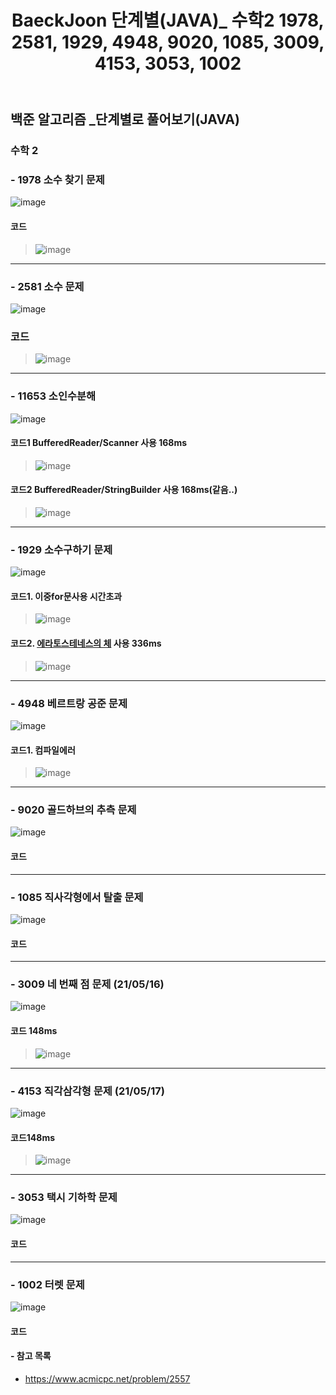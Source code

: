 ﻿---
layout: single
title: "BaeckJoon 단계별(JAVA)_ 수학2 1978, 2581, 1929, 4948, 9020, 1085, 3009, 4153, 3053, 1002"
read_time: true
categories: 
 - BaeckJoon 
tags: 
 - Algorithm
 - BaeckJoon 
last_modified_at: '2020-07-18 23:21:00 +0800'
toc: true
toc_sticky: true
toc_label: 목차
---
## 백준 알고리즘 _단계별로 풀어보기(JAVA)
### 수학 2 
### - 1978 소수 찾기 문제
![image](https://user-images.githubusercontent.com/66898243/87558442-12537280-c6f4-11ea-8acc-91451a4199ed.png)

#### 코드
>  ![image](https://user-images.githubusercontent.com/66898243/89734669-7cafc680-da98-11ea-9018-f030b7c19bfc.png)

***
### - 2581 소수 문제
![image](https://user-images.githubusercontent.com/66898243/87558524-27c89c80-c6f4-11ea-9ff0-460c567801bd.png)

### 코드
>  ![image](https://user-images.githubusercontent.com/66898243/89734669-7cafc680-da98-11ea-9018-f030b7c19bfc.png)

*** 
### - 11653 소인수분해
![image](https://user-images.githubusercontent.com/66898243/117808469-e2371a80-b297-11eb-8e17-f5fce3639bde.png)

#### 코드1 BufferedReader/Scanner 사용 168ms
> ![image](https://user-images.githubusercontent.com/66898243/117813096-a2733180-b29d-11eb-856a-4f1a906725b8.png)
#### 코드2 BufferedReader/StringBuilder 사용 168ms(같음..)
> ![image](https://user-images.githubusercontent.com/66898243/117813373-f847d980-b29d-11eb-83e1-1495b605c0ec.png)

***
### - 1929 소수구하기 문제
![image](https://user-images.githubusercontent.com/66898243/118285303-45c97e00-b50c-11eb-8dc6-b2eeb7e2fc77.png)

#### 코드1. 이중for문사용 시간초과
>  ![image](https://user-images.githubusercontent.com/66898243/118287515-7ad6d000-b50e-11eb-863c-1295fd8e5d1c.png)

#### 코드2. [에라토스테네스의 체](https://ko.wikipedia.org/wiki/%EC%97%90%EB%9D%BC%ED%86%A0%EC%8A%A4%ED%85%8C%EB%84%A4%EC%8A%A4%EC%9D%98_%EC%B2%B4) 사용 336ms
>  ![image](https://user-images.githubusercontent.com/66898243/118364453-70323e80-b5d3-11eb-998b-fd06495d20e5.png)


***
### - 4948 베르트랑 공준 문제
![image](https://user-images.githubusercontent.com/66898243/87558751-6b230b00-c6f4-11ea-982a-bf34c1a5f5e2.png)

#### 코드1. 컴파일에러
>  ![image](https://user-images.githubusercontent.com/66898243/90650093-69f67800-e276-11ea-82df-8a4d5699e53b.png)

***
### - 9020 골드하브의 추측 문제
![image](https://user-images.githubusercontent.com/66898243/87558804-7bd38100-c6f4-11ea-9080-0c221c1529ad.png)

#### 코드
>  

***
### - 1085 직사각형에서 탈출 문제
![image](https://user-images.githubusercontent.com/66898243/87559219-f8665f80-c6f4-11ea-8c88-f16a63847960.png)

#### 코드
>  

***
### - 3009 네 번째 점 문제 (21/05/16)
![image](https://user-images.githubusercontent.com/66898243/118397080-50f7e780-b68d-11eb-9096-8ae288e466f6.png)

#### 코드 148ms
>  ![image](https://user-images.githubusercontent.com/66898243/118398406-6b34c400-b693-11eb-8359-8fe29540881e.png)

***
### - 4153 직각삼각형 문제 (21/05/17)
![image](https://user-images.githubusercontent.com/66898243/118492365-e7dea580-b75a-11eb-982f-5d6c4188995e.png)

#### 코드148ms
>  ![image](https://user-images.githubusercontent.com/66898243/118492294-d7c6c600-b75a-11eb-9b16-8f2acb8a262c.png)

***
### - 3053 택시 기하학 문제
![image](https://user-images.githubusercontent.com/66898243/87558751-6b230b00-c6f4-11ea-982a-bf34c1a5f5e2.png)

#### 코드
> 

***
### - 1002 터렛 문제
![image](https://user-images.githubusercontent.com/66898243/87558751-6b230b00-c6f4-11ea-982a-bf34c1a5f5e2.png)

#### 코드
> 
#### - 참고 목록
- https://www.acmicpc.net/problem/2557